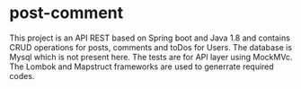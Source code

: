 # post-comment

This project is an API REST based on Spring boot and Java 1.8 and contains CRUD operations for posts, comments and toDos for Users. The database is Mysql which is not present here. The tests are for API layer using MockMVc.
The Lombok and Mapstruct frameworks are used to generrate required codes.
